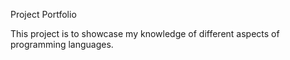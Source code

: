 Project Portfolio

This project is to showcase my knowledge of different aspects of programming languages.

